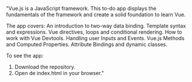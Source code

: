 "Vue.js is a JavaScript framework. This to-do app displays the fundamentals of the framework and create a solid foundation to learn Vue.

The app covers:
An introduction to two-way data binding.
Template syntax and expressions.
Vue directives, loops and conditional rendering.
How to work with Vue Devtools.
Handling user Inputs and Events.
Vue.js Methods and Computed Properties.
Attribute Bindings and dynamic classes.

To see the app:
1. Download the repository.
2. Open de index.html in your browser."
